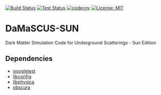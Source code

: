 [![Build Status](https://github.com/temken/DaMaSCUS-SUN/workflows/Build%20Status/badge.svg)](https://github.com/temken/DaMaSCUS-SUN/actions)
[![Test Status](https://github.com/temken/DaMaSCUS-SUN/workflows/Unit%20Tests/badge.svg)](https://github.com/temken/DaMaSCUS-SUN/actions)
[![codecov](https://codecov.io/gh/temken/DaMaSCUS-SUN/branch/master/graph/badge.svg)](https://codecov.io/gh/temken/DaMaSCUS-SUN)
[![License: MIT](https://img.shields.io/badge/License-MIT-blue.svg)](https://opensource.org/licenses/MIT)

# DaMaSCUS-SUN
Dark Matter Simulation Code for Underground Scatterings - Sun Edition

## Dependencies

- [googletest](https://github.com/google/googletest)
- [libconfig](https://github.com/hyperrealm/libconfig)
- [libphysica](https://github.com/temken/libphysica)
- [obscura](https://github.com/temken/obscura)